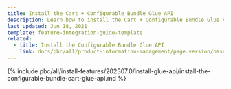 ```yaml
---
title: Install the Cart + Configurable Bundle Glue API
description: Learn how to install the Cart + Configurable Bundle Glue API in a Spryker project.
last_updated: Jun 18, 2021
template: feature-integration-guide-template
related:
  - title: Install the Configurable Bundle Glue API
    link: docs/pbc/all/product-information-management/page.version/base-shop/install-and-upgrade/install-glue-api/install-the-configurable-bundle-cart-glue-api.html
---
```


{% include pbc/all/install-features/202307.0/install-glue-api/install-the-configurable-bundle-cart-glue-api.md %} <!-- To edit, see /_includes/pbc/all/install-features/202307.0/install-glue-api/install-the-configurable-bundle-cart-glue-api.md -->

